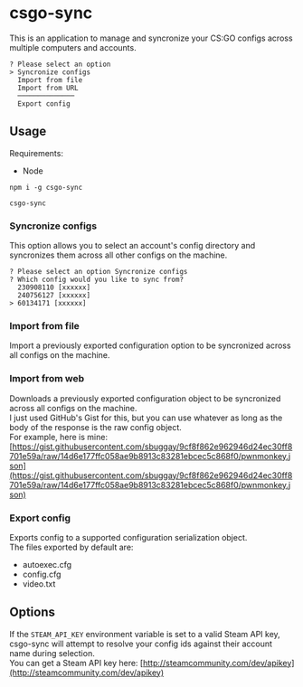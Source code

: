 # csgo-sync

This is an application to manage and syncronize your CS:GO configs across multiple computers and accounts.

```
? Please select an option
> Syncronize configs
  Import from file
  Import from URL
  ──────────────
  Export config
```

## Usage

Requirements:
- Node

```
npm i -g csgo-sync
```

```
csgo-sync
```

### Syncronize configs

This option allows you to select an account's config directory and syncronizes them across all other configs on the machine.

```
? Please select an option Syncronize configs
? Which config would you like to sync from?
  230908110 [xxxxxx]
  240756127 [xxxxxx]
> 60134171 [xxxxxx]
```

### Import from file

Import a previously exported configuration option to be syncronized across all configs on the machine.

### Import from web

Downloads a previously exported configuration object to be syncronized across all configs on the machine.  
I just used GitHub's Gist for this, but you can use whatever as long as the body of the response is the raw config object.  
For example, here is mine: [https://gist.githubusercontent.com/sbuggay/9cf8f862e962946d24ec30ff8701e59a/raw/14d6e177ffc058ae9b8913c83281ebcec5c868f0/pwnmonkey.json](https://gist.githubusercontent.com/sbuggay/9cf8f862e962946d24ec30ff8701e59a/raw/14d6e177ffc058ae9b8913c83281ebcec5c868f0/pwnmonkey.json)

### Export config

Exports config to a supported configuration serialization object.  
The files exported by default are:  
- autoexec.cfg
- config.cfg
- video.txt

## Options

If the `STEAM_API_KEY` environment variable is set to a valid Steam API key, csgo-sync will attempt to resolve your config ids against their account name during selection.  
You can get a Steam API key here: [http://steamcommunity.com/dev/apikey](http://steamcommunity.com/dev/apikey)